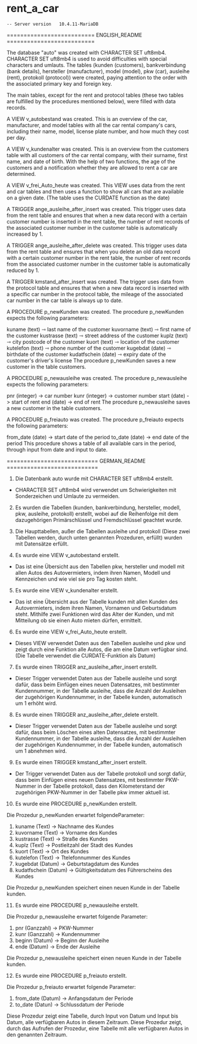 # rent_a_car

	-- Server version	10.4.11-MariaDB


========================== ENGLISH_README ==========================


The database "auto" was created with CHARACTER SET uft8mb4.
CHARACTER SET uft8mb4 is used to avoid difficulties with special characters and umlauts.
The tables (kunden (customers), bankverbindung (bank details), hersteller (manufacturer), model (model), pkw (car), ausleihe (rent), protokoll (protocol)) were created, paying attention to the order with the associated primary key and foreign key.

The main tables, except for the rent and protocol tables (these two tables are fulfilled by the procedures mentioned below), were filled with data records.

A VIEW v_autobestand was created.
This is an overview of the car, manufacturer, and model tables with all the car rental company's cars, including their name, model, license plate number, and how much they cost per day.

A VIEW v_kundenalter was created.
This is an overview from the customers table with all customers of the car rental company, with their surname, first name, and date of birth. With the help of two functions, the age of the customers and a notification whether they are allowed to rent a car are determined.

A VIEW v_frei_Auto_heute was created.
This VIEW uses data from the rent and car tables and then uses a function to show all cars that are available on a given date. (The table uses the CURDATE function as the date)

A TRIGGER ange_ausleihe_after_insert was created.
This trigger uses data from the rent table and ensures that when a new data record with a certain customer number is inserted in the rent table, the number of rent records of the associated customer number in the customer table is automatically increased by 1.

A TRIGGER ange_ausleihe_after_delete was created.
This trigger uses data from the rent table and ensures that when you delete an old data record with a certain customer number in the rent table, the number of rent records from the associated customer number in the customer table is automatically reduced by 1.

A TRIGGER kmstand_after_insert was created.
The trigger uses data from the protocol table and ensures that when a new data record is inserted with a specific car number in the protocol table, the mileage of the associated car number in the car table is always up to date.

A PROCEDURE p_newKunden was created.
The procedure p_newKunden expects the following parameters:

kuname (text) ⇾ last name of the customer
kuvorname (text) ⇾ first name of the customer
kustrasse (text) ⇾ street address of the customer
kuplz (text) ⇾ city postcode of the customer
kuort (text) ⇾ location of the customer
kutelefon (text) ⇾ phone number of the customer
kugebdat (date) ⇾ birthdate of the customer
kudatfschein (date) ⇾ expiry date of the customer's driver's license
The procedure p_newKunden saves a new customer in the table customers.

A PROCEDURE p_newausleihe was created.
The procedure p_newausleihe expects the following parameters:

pnr (integer) -> car number
kunr (integer) -> customer number
start (date) -> start of rent
end (date) -> end of rent
The procedure p_newausleihe saves a new customer in the table customers.

A PROCEDURE p_freiauto was created.
The procedure p_freiauto expects the following parameters:

from_date (date) -> start date of the period
to_date (date) -> end date of the period
This procedure shows a table of all available cars in the period, through input from date and input to date.


=========================== GERMAN_README ===========================


1.	Die Datenbank auto  wurde mit CHARACTER SET uft8mb4 erstellt.
-	CHARACTER SET uft8mb4 wird verwendet um Schwierigkeiten mit Sonderzeichen und Umlaute zu vermeiden.

2.	Es wurden die Tabellen (kunden, bankverbindung, hersteller, modell, pkw, ausleihe, protokoll) erstellt, wobei auf die Reihenfolge mit dem dazugehörigen Primärschlüssel und Fremdschlüssel geachtet wurde.
	
3.	Die Haupttabellen, außer die Tabellen ausleihe und protokoll (Diese zwei Tabellen werden, durch unten genannten Prozeduren, erfüllt) wurden mit Datensätze erfüllt.

4.	Es wurde eine VIEW v_autobestand erstellt.
-	Das ist eine Übersicht aus den Tabellen pkw, hersteller und modell  mit allen Autos des Autovermieters, indem ihren Namen, Modell und Kennzeichen und wie viel sie pro Tag kosten steht.

5.	Es wurde eine VIEW v_kundenalter erstellt.
-	Das ist eine Übersicht aus der Tabelle kunden mit allen Kunden des Autovermieters, indem ihren Namen, Vornamen und Geburtsdatum steht. Mithilfe zwei Funktionen wird das Alter der Kunden, und mit Mitteilung ob sie einen Auto mieten dürfen, ermittelt.

6.	Es wurde eine VIEW v_frei_Auto_heute erstellt.
-	Dieses VIEW verwendet Daten aus den Tabellen ausleihe und pkw und zeigt durch eine Funktion alle Autos, die am eine Datum verfügbar sind. (Die Tabelle verwendet die CURDATE-Funktion als Datum)

7.	Es wurde einen TRIGGER anz_ausleihe_after_insert erstellt.
-	Dieser Trigger verwendet Daten aus der Tabelle ausleihe und sorgt dafür, dass beim Einfügen eines neuen Datensatzes, mit bestimmter Kundennummer, in der Tabelle ausleihe, dass die Anzahl der Ausleihen der zugehörigen Kundennummer, in der Tabelle kunden, automatisch um 1 erhöht wird.

8.	Es wurde einen TRIGGER anz_ausleihe_after_delete erstellt.
-	Dieser Trigger verwendet Daten aus der Tabelle ausleihe und sorgt dafür, dass beim Löschen eines alten Datensatzes, mit bestimmter Kundennummer, in der Tabelle ausleihe, dass die Anzahl der Ausleihen der zugehörigen Kundennummer, in der Tabelle kunden, automatisch um 1 abnehmen wird.

9.	Es wurde einen TRIGGER kmstand_after_insert erstellt.
-	Der Trigger verwendet Daten aus der Tabelle protokoll und sorgt dafür, dass beim Einfügen eines neuen Datensatzes, mit bestimmter PKW-Nummer in der Tabelle protokoll, dass den Kilometerstand der zugehörigen PKW-Nummer in der Tabelle pkw immer aktuell ist.

10.	Es wurde eine PROCEDURE p_newKunden erstellt.

Die Prozedur p_newKunden erwartet folgendeParameter:

1.	kuname (Text) -> Nachname des Kundes
2.	kuvorname (Text) -> Vorname des Kundes
3.	kustrasse (Text) -> Straße des Kundes
4.	kuplz (Text) -> Postleitzahl der Stadt des Kundes
5.	kuort (Text) -> Ort des Kundes
6.	kutelefon (Text) -> Ttelefonnummer des Kundes
7.	kugebdat (Datum) -> Geburtstagdatum des Kundes
8.	kudatfschein (Datum) -> Gültigkeitsdatum des Führerscheins des Kundes

Die Prozedur p_newKunden speichert einen neuen Kunde in der Tabelle kunden.

11.	Es wurde eine PROCEDURE p_newausleihe erstellt.

Die Prozedur p_newausleihe erwartet folgende Parameter:

1.	pnr (Ganzzahl) -> PKW-Nummer
2.	kunr (Ganzzahl) -> Kundennummer
3.	beginn (Datum) -> Beginn der Ausleihe
4.	ende (Datum) -> Ende der Ausleihe

Die Prozedur p_newausleihe speichert einen neuen Kunde in der Tabelle kunden.

12.	Es wurde eine PROCEDURE p_freiauto erstellt.

Die Prozedur p_freiauto erwartet folgende Parameter:

1.	from_date (Datum) -> Anfangsdatum der Periode
2.	to_date (Datun) -> Schlussdatum der Periode

Diese Prozedur zeigt eine Tabelle, durch Input von Datum und Input bis Datum, alle verfügbaren Autos in diesem Zeitraum. Diese Prozedur zeigt, durch das Aufrufen der Prozedur, eine Tabelle mit alle verfügbaren Autos in den genannten Zeitraum.
